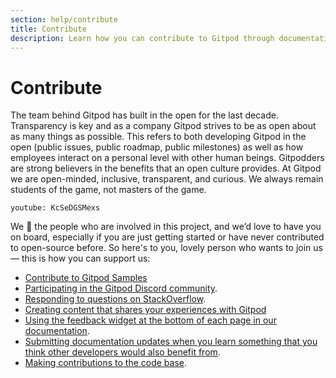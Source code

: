 ```yaml
---
section: help/contribute
title: Contribute
description: Learn how you can contribute to Gitpod through documentation updates, features, patches, content creation and more.
---
```


<script context="module">
  export const prerender = true;
</script>

# Contribute

The team behind Gitpod has built in the open for the last decade. Transparency is key and as a company Gitpod strives to be as open about as many things as possible. This refers to both developing Gitpod in the open (public issues, public roadmap, public milestones) as well as how employees interact on a personal level with other human beings. Gitpodders are strong believers in the benefits that an open culture provides. At Gitpod we are open-minded, inclusive, transparent, and curious. We always remain students of the game, not masters of the game.

`youtube: KcSeDGSMexs`

We 🧡 the people who are involved in this project, and we’d love to have you on board, especially if you are just getting started or have never contributed to open-source before. So here's to you, lovely person who wants to join us — this is how you can support us:

-   [Contribute to Gitpod Samples](https://github.com/gitpod-samples#-welcome-to-gitpod-samples)
-   [Participating in the Gitpod Discord community](https://www.gitpod.io/chat).
-   [Responding to questions on StackOverflow](https://stackoverflow.com/questions/tagged/gitpod).
-   [Creating content that shares your experiences with Gitpod](contribute/content)
-   [Using the feedback widget at the bottom of each page in our documentation](contribute/documentation).
-   [Submitting documentation updates when you learn something that you think other developers would also benefit from](contribute/documentation).
-   [Making contributions to the code base](contribute/features-and-patches).
